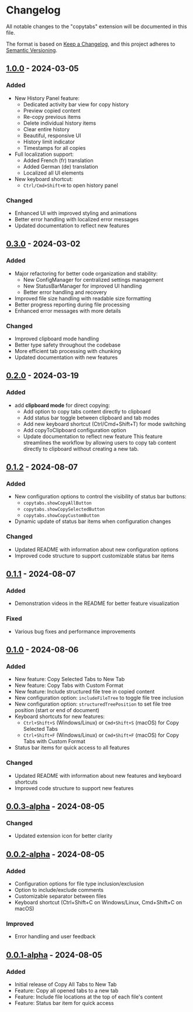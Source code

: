 # Changelog

All notable changes to the "copytabs" extension will be documented in this file.

The format is based on [Keep a Changelog](https://keepachangelog.com/en/1.0.0/),
and this project adheres to [Semantic Versioning](https://semver.org/spec/v2.0.0.html).

## [1.0.0] - 2024-03-05

### Added
- New History Panel feature:
  - Dedicated activity bar view for copy history
  - Preview copied content
  - Re-copy previous items
  - Delete individual history items
  - Clear entire history
  - Beautiful, responsive UI
  - History limit indicator
  - Timestamps for all copies
- Full localization support:
  - Added French (fr) translation
  - Added German (de) translation
  - Localized all UI elements
- New keyboard shortcut:
  - `Ctrl/Cmd+Shift+H` to open history panel

### Changed
- Enhanced UI with improved styling and animations
- Better error handling with localized error messages
- Updated documentation to reflect new features

## [0.3.0] - 2024-03-02

### Added
- Major refactoring for better code organization and stability:
  - New ConfigManager for centralized settings management
  - New StatusBarManager for improved UI handling
  - Better error handling and recovery
- Improved file size handling with readable size formatting
- Better progress reporting during file processing
- Enhanced error messages with more details

### Changed
- Improved clipboard mode handling
- Better type safety throughout the codebase
- More efficient tab processing with chunking
- Updated documentation with new features

## [0.2.0] - 2024-03-19

### Added
- add **clipboard mode** for direct copying:
  - Add option to copy tabs content directly to clipboard
  - Add status bar toggle between clipboard and tab modes
  - Add new keyboard shortcut (Ctrl/Cmd+Shift+T) for mode switching
  - Add copyToClipboard configuration option
  - Update documentation to reflect new feature
This feature streamlines the workflow by allowing users to copy
tab content directly to clipboard without creating a new tab.


## [0.1.2] - 2024-08-07

### Added
- New configuration options to control the visibility of status bar buttons:
  - `copytabs.showCopyAllButton`
  - `copytabs.showCopySelectedButton`
  - `copytabs.showCopyCustomButton`
- Dynamic update of status bar items when configuration changes

### Changed
- Updated README with information about new configuration options
- Improved code structure to support customizable status bar items

## [0.1.1] - 2024-08-07

### Added
- Demonstration videos in the README for better feature visualization

### Fixed
- Various bug fixes and performance improvements

## [0.1.0] - 2024-08-06

### Added
- New feature: Copy Selected Tabs to New Tab
- New feature: Copy Tabs with Custom Format
- New feature: Include structured file tree in copied content
- New configuration option: `includeFileTree` to toggle file tree inclusion
- New configuration option: `structuredTreePosition` to set file tree position (start or end of document)
- Keyboard shortcuts for new features:
  - `Ctrl+Shift+S` (Windows/Linux) or `Cmd+Shift+S` (macOS) for Copy Selected Tabs
  - `Ctrl+Shift+F` (Windows/Linux) or `Cmd+Shift+F` (macOS) for Copy Tabs with Custom Format
- Status bar items for quick access to all features

### Changed
- Updated README with information about new features and keyboard shortcuts
- Improved code structure to support new features

## [0.0.3-alpha] - 2024-08-05

### Changed
- Updated extension icon for better clarity

## [0.0.2-alpha] - 2024-08-05

### Added
- Configuration options for file type inclusion/exclusion
- Option to include/exclude comments
- Customizable separator between files
- Keyboard shortcut (Ctrl+Shift+C on Windows/Linux, Cmd+Shift+C on macOS)

### Improved
- Error handling and user feedback

## [0.0.1-alpha] - 2024-08-05

### Added
- Initial release of Copy All Tabs to New Tab
- Feature: Copy all opened tabs to a new tab
- Feature: Include file locations at the top of each file's content
- Feature: Status bar item for quick access

[1.0.0]: https://github.com/prodypanda/copytabs/compare/v0.3.0...v1.0.0
[0.3.0]: https://github.com/prodypanda/copytabs/compare/v0.2.0...v0.3.0
[0.2.0]: https://github.com/prodypanda/copytabs/compare/v0.1.2...v0.2.0
[0.1.2]: https://github.com/prodypanda/copytabs/compare/v0.1.1...v0.1.2
[0.1.1]: https://github.com/prodypanda/copytabs/compare/v0.1.0...v0.1.1
[0.1.0]: https://github.com/prodypanda/copytabs/compare/v0.0.3-alpha...v0.1.0
[0.0.3-alpha]: https://github.com/prodypanda/copytabs/compare/v0.0.2-alpha...v0.0.3-alpha
[0.0.2-alpha]: https://github.com/prodypanda/copytabs/compare/v0.0.1-alpha...v0.0.2-alpha
[0.0.1-alpha]: https://github.com/prodypanda/copytabs/releases/tag/v0.0.1-alpha